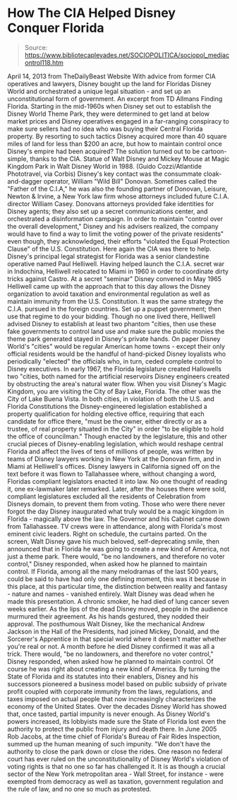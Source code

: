 # How The CIA Helped Disney Conquer Florida

> Source: https://www.bibliotecapleyades.net/SOCIOPOLITICA/sociopol_mediacontrol118.htm

April 14, 2013
from
TheDailyBeast Website
With advice from
former CIA operatives and lawyers, Disney bought up the
land for Floridas Disney World and orchestrated a
unique legal situation - and set up an unconstitutional
form of government.
An excerpt from TD Allmans
Finding Florida.
Starting in the mid-1960s when Disney set out to
establish the Disney World Theme Park, they were determined to get land at
below market prices and Disney operatives engaged in a far-ranging
conspiracy to make sure sellers had no idea who was buying their Central
Florida property.
By resorting to such tactics Disney acquired
more than 40 square miles of land for less than $200 an acre, but how to
maintain control once Disney's empire had been acquired?
The solution turned
out to be cartoon-simple, thanks to
the CIA.
Statue of Walt Disney and Mickey Mouse at Magic Kingdom Park
in Walt Disney
World in 1988.
(Guido Cozzi/Atlantide
Phototravel, via Corbis)
Disney's key contact was the consummate cloak-and-dagger operator, William
"Wild Bill" Donovan.
Sometimes called the "Father of the C.I.A," he
was also the founding partner of Donovan, Leisure, Newton & Irvine, a New
York law firm whose attorneys included future C.I.A. director William Casey.
Donovans attorneys provided fake identities for Disney agents; they also
set up a secret communications center, and orchestrated a disinformation
campaign. In order to maintain "control over the overall development,"
Disney and his advisers realized,
the company would have to find a way to
limit the voting power of the private residents" even though, they
acknowledged, their efforts "violated the Equal Protection Clause" of the
U.S. Constitution.
Here again the CIA was there to help.
Disney's principal
legal strategist for Florida was a senior clandestine operative named Paul Helliwell. Having helped launch the C.I.A. secret war in Indochina, Helliwell relocated to Miami in 1960 in order to coordinate dirty tricks
against Castro.
At a secret "seminar" Disney convened in May 1965 Helliwell
came up with the approach that to this day allows the Disney organization to
avoid taxation and environmental regulation as well as maintain immunity
from the U.S. Constitution.
It was the same strategy the C.I.A. pursued in
the foreign countries. Set up a puppet government; then use that regime to
do your bidding.
Though no one lived there, Helliwell advised Disney to establish at least
two phantom "cities, then use these fake governments to control land use
and make sure the public monies the theme park generated stayed in Disney's
private hands.
On paper Disney World's "cities" would be regular American
home towns - except their only official residents would be the handful of
hand-picked Disney loyalists who periodically "elected" the officials who,
in turn, ceded complete control to Disney executives.
In early 1967, the Florida legislature created Hallowells two "cities,
both named for the artificial reservoirs Disney engineers created by
obstructing the area's natural water flow.
When you visit Disney's Magic
Kingdom, you are visiting the City of Bay Lake, Florida. The other was the
City of Lake Buena Vista.
In both cities, in violation of both the U.S.
and Florida Constitutions the Disney-engineered legislation established a
property qualification for holding elective office, requiring that each
candidate for office there,
"must be the owner, either directly or as a
trustee, of real property situated in the City" in order "to be eligible
to hold the office of councilman."
Though enacted by the legislature, this and
other crucial pieces of Disney-enabling legislation, which would reshape
central Florida and affect the lives of tens of millions of people, was
written by teams of Disney lawyers working in New York at the Donovan firm,
and in Miami at Helliwell's offices.
Disney lawyers in California signed off
on the text before it was flown to Tallahassee where, without changing a
word, Floridas compliant legislators enacted it into law.
No one thought
of reading it, one ex-lawmaker later remarked.
Later, after the houses
there were sold, compliant legislatures excluded all the residents of
Celebration from Disneys domain, to prevent them from voting.
Those who were there never forgot the day Disney inaugurated what truly
would be a magic kingdom in Florida - magically above the law. The Governor
and his Cabinet came down from Tallahassee. TV crews were in attendance,
along with Florida's most eminent civic leaders. Right on schedule, the
curtains parted.
On the screen, Walt Disney gave his much beloved,
self-deprecating smile, then announced that in Florida he was going to
create a new kind of America, not just a theme park.
There would,
"be no landowners, and therefore no voter
control," Disney responded, when asked how he planned to maintain
control.
If Florida, among all the many melodramas of the
last 500 years, could be said to have had only one defining moment, this was
it because in this place, at this particular time, the distinction between
reality and fantasy - nature and names - vanished entirely.
Walt Disney was dead when he made this
presentation. A chronic smoker, he had died of lung cancer seven weeks
earlier.
As the lips of the dead Disney moved, people in the audience
murmured their agreement. As his hands gestured, they nodded their approval.
The posthumous Walt Disney, like the mechanical Andrew Jackson in the Hall
of the Presidents, had joined Mickey, Donald, and the Sorcerer's Apprentice
in that special world where it doesn't matter whether you're real or not.
A month before he died Disney confirmed it was all a trick.
There would,
"be no landowners, and therefore no
voter control," Disney responded, when asked how he planned to maintain
control.
Of course he was right about creating a new kind of America.
By turning the
State of Florida and its statutes into their enablers, Disney and his
successors pioneered a business model based on public subsidy of private
profit coupled with corporate immunity from the laws, regulations, and taxes
imposed on actual people that now increasingly characterizes the economy of
the United States.
Over the decades Disney World has showed that, once
tasted, partial impunity is never enough. As Disney World's powers
increased, its lobbyists made sure the State of Florida lost even the
authority to protect the public from injury and death there.
In June 2005 Rob Jacobs, at the time chief of
Florida's Bureau of Fair Rides Inspection, summed up the human meaning of
such impunity.
"We don't have the authority to close the
park down or close the rides.
One reason no federal court has ever ruled on
the unconstitutionality of Disney World's violation of voting rights is that
no one so far has challenged it.
It is as though a crucial sector of the New York
metropolitan area - Wall Street, for instance - were exempted from democracy
as well as taxation, government regulation and the rule of law, and no one
so much as protested.
